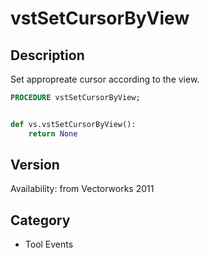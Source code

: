 # vstSetCursorByView

## Description
Set appropreate cursor according to the view.

```pascal
PROCEDURE vstSetCursorByView;
```

```python

def vs.vstSetCursorByView():
    return None
```

## Version
Availability: from Vectorworks 2011
## Category
* Tool Events


